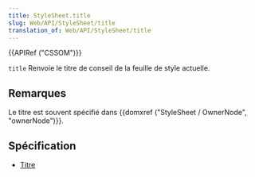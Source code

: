 ```yaml
---
title: StyleSheet.title
slug: Web/API/StyleSheet/title
translation_of: Web/API/StyleSheet/title
---
```


{{APIRef ("CSSOM")}}

`title` Renvoie le titre de conseil de la feuille de style actuelle.

## Remarques

Le titre est souvent spécifié dans {{domxref ("StyleSheet / OwnerNode", "ownerNode")}}.

## Spécification

- [Titre](http://www.w3.org/TR/2000/REC-DOM-Level-2-Style-20001113/stylesheets.html#StyleSheets-StyleSheet-title)
